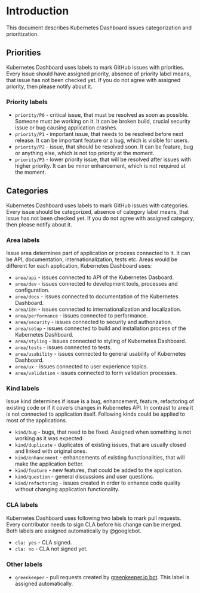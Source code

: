 # Introduction

This document describes Kubernetes Dashboard issues categorization and prioritization.

## Priorities

Kubernetes Dashboard uses labels to mark GitHub issues with priorities. Every issue should have assigned priority, absence of priority label means, that issue has not been checked yet. If you do not agree with assigned priority, then please notify about it.

### Priority labels

- `priority/P0` - critical issue, that must be resolved as soon as possible. Someone must be working on it. It can be broken build, crucial security issue or bug causing application crashes.
- `priority/P1` - important issue, that needs to be resolved before next release. It can be important feature or a bug, which is visible for users.
- `priority/P2` - issue, that should be resolved soon. It can be feature, bug or anything else, which is not top priority at the moment.
- `priority/P3` - lower priority issue, that will be resolved after issues with higher priority. It can be minor enhancement, which is not required at the moment.

## Categories

Kubernetes Dashboard uses labels to mark GitHub issues with categories. Every issue should be categorized, absence of category label means, that issue has not been checked yet. If you do not agree with assigned category, then please notify about it.

### Area labels

Issue area determines part of application or process connected to it. It can be API, documentation, internationalization, tests etc. Areas would be different for each application, Kubernetes Dashboard uses:

- `area/api` - issues connected to API of the Kubernetes Dasboard.
- `area/dev` - issues connected to development tools, processes and configuration.
- `area/docs` - issues connected to documentation of the Kubernetes Dashboard.
- `area/i8n` - issues connected to internationalization and localization.
- `area/performance` - issues connected to performance.
- `area/security` - issues connected to security and authorization.
- `area/setup` - issues connected to build and installation process of the Kubernetes Dashboard.
- `area/styling` - issues connected to styling of Kubernetes Dashboard.
- `area/tests` - issues connected to tests.
- `area/usability` - issues connected to general usability of Kubernetes Dashboard.
- `area/ux` - issues connected to user experience topics.
- `area/validation` - issues connected to form validation processes.

### Kind labels

Issue kind determines if issue is a bug, enhancement, feature, refactoring of existing code or if it covers changes in Kubernetes API. In contrast to area it is not connected to application itself. Following kinds could be applied to most of the applications.

- `kind/bug` - bugs, that need to be fixed. Assigned when something is not working as it was expected.
- `kind/duplicate` - duplicates of existing issues, that are usually closed and linked with original ones.
- `kind/enhancement` - enhancements of existing functionalities, that will make the application better.
- `kind/feature` - new features, that could be added to the application.
- `kind/question` - general discussions and user questions.
- `kind/refactoring` - issues created in order to enhance code quality without changing application functionality.

### CLA labels

Kubernetes Dashboard uses following two labels to mark pull requests. Every contributor needs to sign CLA before his change can be merged. Both labels are assigned automatically by @googlebot.

- `cla: yes` - CLA signed.
- `cla: no` - CLA not signed yet.

### Other labels

- `greenkeeper` - pull requests created by [greenkeeper.io bot](https://github.com/greenkeeperio-bot). This label is assigned automatically.
